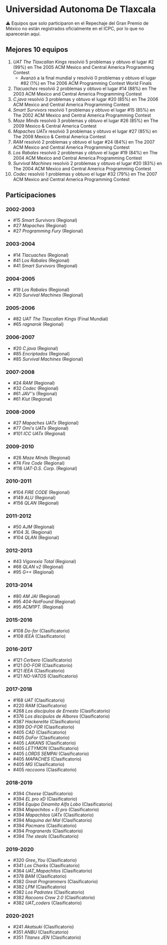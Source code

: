 # Universidad Autonoma De Tlaxcala

:warning: Equipos que solo participaron en el Repechaje del Gran Premio de México no están registrados oficialmente en el ICPC, por lo que no aparecerán aquí.

## Mejores 10 equipos

1. _UAT The Tlaxcallan Kings_ resolvió 5 problemas y obtuvo el lugar #2 (99%) en The 2005 ACM Mexico and Central America Programming Contest
    - Avanzó a la final mundial y resolvió 0 problemas y obtuvo el lugar #82 (1%) en The 2006 ACM Programming Contest World Finals
1. _Tlacuaches_ resolvió 2 problemas y obtuvo el lugar #14 (88%) en The 2003 ACM Mexico and Central America Programming Contest
1. _C.java_ resolvió 3 problemas y obtuvo el lugar #20 (85%) en The 2006 ACM Mexico and Central America Programming Contest
1. _Smart Survivors_ resolvió 1 problemas y obtuvo el lugar #15 (85%) en The 2002 ACM Mexico and Central America Programming Contest
1. _Maze Minds_ resolvió 3 problemas y obtuvo el lugar #26 (85%) en The 2009 Mexico & Central America Contest
1. _Mapaches UATx_ resolvió 3 problemas y obtuvo el lugar #27 (85%) en The 2008 Mexico & Central America Contest
1. _RAM_ resolvió 2 problemas y obtuvo el lugar #24 (84%) en The 2007 ACM Mexico and Central America Programming Contest
1. _Los Rabales_ resolvió 2 problemas y obtuvo el lugar #19 (84%) en The 2004 ACM Mexico and Central America Programming Contest
1. _Survival Machines_ resolvió 2 problemas y obtuvo el lugar #20 (83%) en The 2004 ACM Mexico and Central America Programming Contest
1. _Codec_ resolvió 1 problemas y obtuvo el lugar #32 (79%) en The 2007 ACM Mexico and Central America Programming Contest

## Participaciones

### 2002-2003

- #15 _Smart Survivors_ (Regional)
- #27 _Mapaches_ (Regional)
- #27 _Programming Fury_ (Regional)

### 2003-2004

- #14 _Tlacuaches_ (Regional)
- #41 _Los Rabales_ (Regional)
- #41 _Smart Survivors_ (Regional)

### 2004-2005

- #19 _Los Rabales_ (Regional)
- #20 _Survival Machines_ (Regional)

### 2005-2006

- #82 _UAT The Tlaxcallan Kings_ (Final Mundial)
- #65 _ragnarok_ (Regional)

### 2006-2007

- #20 _C.java_ (Regional)
- #85 _Encriptados_ (Regional)
- #85 _Survival Machines_ (Regional)

### 2007-2008

- #24 _RAM_ (Regional)
- #32 _Codec_ (Regional)
- #61 _JAV''s_ (Regional)
- #61 _Kiut_ (Regional)

### 2008-2009

- #27 _Mapaches UATx_ (Regional)
- #77 _Omi's UATx_ (Regional)
- #101 _ICC UATx_ (Regional)

### 2009-2010

- #26 _Maze Minds_ (Regional)
- #74 _Fire Code_ (Regional)
- #116 _UAT-D.S. Corp._ (Regional)

### 2010-2011

- #104 _FIRE CODE_ (Regional)
- #149 _ALU_ (Regional)
- #156 _QLAN_ (Regional)

### 2011-2012

- #50 _AJM_ (Regional)
- #104 _3L_ (Regional)
- #104 _QLAN_ (Regional)

### 2012-2013

- #43 _Vigorexia Total_ (Regional)
- #68 _QLAN v2_ (Regional)
- #95 _G++_ (Regional)

### 2013-2014

- #80 _AM JAI_ (Regional)
- #95 _404-NotFound_ (Regional)
- #95 _ACM1PT._ (Regional)

### 2015-2016

- #108 _Do-for_ (Clasificatorio)
- #108 _IEEA_ (Clasificatorio)

### 2016-2017

- #121 _Cerbero_ (Clasificatorio)
- #121 _DO-FOR_ (Clasificatorio)
- #121 _IEEA_ (Clasificatorio)
- #121 _NO-VATOS_ (Clasificatorio)

### 2017-2018

- #168 _UAT_ (Clasificatorio)
- #220 _RAM_ (Clasificatorio)
- #268 _Los discípulos de Ernesto_ (Clasificatorio)
- #376 _Los discípulos de Albores_ (Clasificatorio)
- #387 _Hackerelite_ (Clasificatorio)
- #399 _DO-FOR_ (Clasificatorio)
- #405 _CAD_ (Clasificatorio)
- #405 _DoFor_ (Clasificatorio)
- #405 _LAIKANS_ (Clasificatorio)
- #405 _LETYMON_ (Clasificatorio)
- #405 _LORDS SEMPAI_ (Clasificatorio)
- #405 _MAPACHES_ (Clasificatorio)
- #405 _MG_ (Clasificatorio)
- #405 _raccoons_ (Clasificatorio)

### 2018-2019

- #394 _Cheese_ (Clasificatorio)
- #394 _EL pro xD_ (Clasificatorio)
- #394 _Equipo Dinamita Alfa Lobo_ (Clasificatorio)
- #394 _Mapachitos + El pro_ (Clasificatorio)
- #394 _Mapachitos UATx_ (Clasificatorio)
- #394 _Maquina del Mal_ (Clasificatorio)
- #394 _Pacmans_ (Clasificatorio)
- #394 _Progranerds_ (Clasificatorio)
- #394 _The steals_ (Clasificatorio)

### 2019-2020

- #320 _Gree_You_ (Clasificatorio)
- #341 _Los Charks_ (Clasificatorio)
- #364 _UAT_Mapachitos_ (Clasificatorio)
- #378 _BAM_ (Clasificatorio)
- #382 _Great Programmers_ (Clasificatorio)
- #382 _LPM_ (Clasificatorio)
- #382 _Los Padrotes_ (Clasificatorio)
- #382 _Racoons Crew 2.0_ (Clasificatorio)
- #382 _UAT_coders_ (Clasificatorio)

### 2020-2021

- #241 _Akatsuki_ (Clasificatorio)
- #351 _ANBU_ (Clasificatorio)
- #351 _Titanes JEN_ (Clasificatorio)



